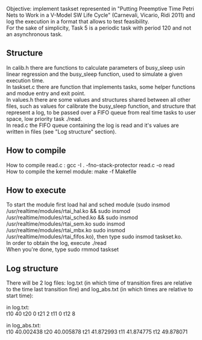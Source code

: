 Objective: implement taskset represented in "Putting Preemptive Time Petri Nets to Work in a V-Model SW Life Cycle" (Carnevali, Vicario, Ridi 2011) and log the execution in a format that allows 
	to test feasibility.  
For the sake of simplicity, Task 5 is a periodic task with period 120 and not an asynchronous task.  

## Structure
In calib.h there are functions to calculate parameters of busy_sleep usin linear regression and the busy_sleep function, used to simulate a given execution time.  
In taskset.c there are function that implements tasks, some helper functions and modue entry and exit point.  
In values.h there are some values and structures shared between all other files, such as values for calibrate the busy_sleep function, and structure that represent a log, to be passed over a FIFO queue 
	from real time tasks to user space, low priority task ./read.  
In read.c the FIFO queue containing the log is read and it's values are written in files (see "Log structure" section).  

## How to compile
How to compile read.c : gcc -I . -fno-stack-protector read.c -o read  
How to compile the kernel module: make -f Makefile  

## How to execute
To start the module first load hal and sched module (sudo insmod /usr/realtime/modules/rtai_hal.ko && sudo insmod /usr/realtime/modules/rtai_sched.ko && sudo insmod /usr/realtime/modules/rtai_sem.ko sudo insmod /usr/realtime/modules/rtai_mbx.ko sudo insmod /usr/realtime/modules/rtai_fifos.ko), then type sudo insmod taskset.ko.  
In order to obtain the log, execute ./read  
When you're done, type sudo rmmod taskset

## Log structure
There will be 2 log files: log.txt (in which time of transition fires are relative to the time last transition fire) and log_abs.txt (in which times are relative to start time): 

in log.txt:  
	t10
	40
	t20
	0
	t21
	2
	t11
	0
	t12
	8  

in log_abs.txt:  
	t10
	40.002438
	t20
	40.005878
	t21
	41.872993
	t11
	41.874775
	t12
	49.878071
	
